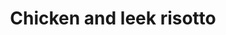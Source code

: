---
layout: recipe
title: "Chicken and leek risotto"
image: chicken-leek-risotto.jpg
tags: dinner, rice, chicken

ingredients:
- 1kg chicken breast _roughly diced_
- 3 large leeks _cut in half and then thinly sliced_
- 2 carrots _grated_
- 1/2 cauliflower head _finely minced_
- 500g arborio rice
- 1 liter chicken stock salt-reduced
- 3 heaped small spoons minced garlic
- 1 heaped small spoon mince ginger
- 2 teaspoons dried thyme

directions:
- Turn on oven 150 degrees C
- Heat oil in large casserole pot on stove on high heat
- Cook leek until starting to soften
- Add carrot, cauliflower, garlic and ginger; stir through and cook for a few minutes
- Add chicken breast and cook until just turning white
- Add rice stir through and cook for a few more minutes
- Add chicken stock and thyme, stir and bring to boil
- Put lid on the casserole pot and put in the oven
- Check on it every 30 minutes, the rice will slowly expand and the liquid dissapear
- Take out of the oven and cool down with the lid off once most (but not quite all) of the liquid is gone
---